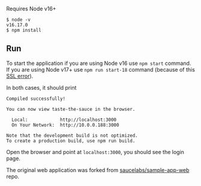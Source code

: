 Requires Node v16+

```
$ node -v
v16.17.0
$ npm install
```

## Run

To start the application if you are using Node v16 use `npm start` command. If you are using Node v17+ use `npm run start-18` command (because of this [SSL error](https://stackoverflow.com/questions/69692842/error-message-error0308010cdigital-envelope-routinesunsupported)).

In both cases, it should print

```
Compiled successfully!

You can now view taste-the-sauce in the browser.

  Local:            http://localhost:3000
  On Your Network:  http://10.0.0.188:3000

Note that the development build is not optimized.
To create a production build, use npm run build.
```

Open the browser and point at `localhost:3000`, you should see the login page.

The original web application was forked from [saucelabs/sample-app-web](https://github.com/saucelabs/sample-app-web) repo.
